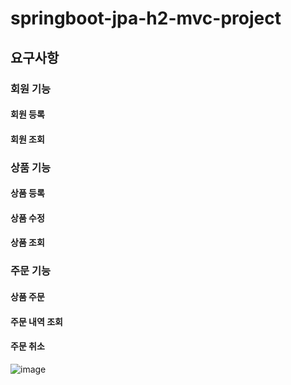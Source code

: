 # springboot-jpa-h2-mvc-project

## 요구사항
### 회원 기능
#### 회원 등록
#### 회원 조회
### 상품 기능
#### 상품 등록
#### 상품 수정
#### 상품 조회
### 주문 기능
#### 상품 주문
#### 주문 내역 조회
#### 주문 취소

![image](https://user-images.githubusercontent.com/45115557/107848848-21d99c00-6e3a-11eb-9668-edfcb098cb7a.png)

